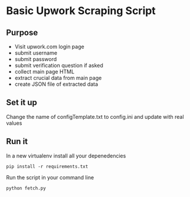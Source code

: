 # Basic Upwork Scraping Script

## Purpose

* Visit upwork.com login page
* submit username
* submit password
* submit verification question if asked
* collect main page HTML
* extract crucial data from main page
* create JSON file of extracted data

## Set it up

Change the name of configTemplate.txt to config.ini and update <placeholders> with real values

## Run it

In a new virtualenv install all your depenedencies

```
pip install -r requirements.txt
```

Run the script in your command line

```
python fetch.py
```